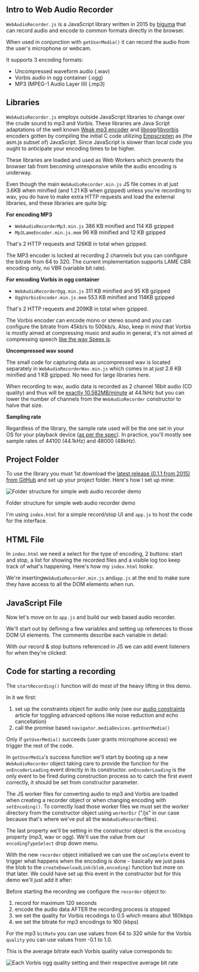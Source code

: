

Intro to Web Audio Recorder
---------------------------

`WebAudioRecorder.js` is a JavaScript library written in 2015 by [higuma](https://github.com/higuma) that can record audio and encode to common formats directly in the browser.

When used in conjunction with `getUserMedia()` it can record the audio from the user's microphone or webcam.

It supports 3 encoding formats:

*   Uncompressed waveform audio (.wav)
*   Vorbis audio in ogg container (.ogg)
*   MP3 (MPEG-1 Audio Layer III) (.mp3)

Libraries
----------------------------

`WebAudioRecorder.js` employs outside JavaScript libraries to change over the crude sound to mp3 and Vorbis. These libraries are Java Script adaptations of the well known [Weak mp3 encoder](http://lame.sourceforge.net/download.php) and [libogg](https://xiph.org/ogg/)/[libvorbis](https://xiph.org/vorbis/) encoders gotten by compiling the initial C code utilizing [Empscripten](http://kripken.github.io/emscripten-site/) as (the asm.js subset of) JavaScript. Since JavaScript is slower than local code you ought to anticipate your encoding times to be higher.

These libraries are loaded and used as Web Workers which prevents the browser tab from becoming unresponsive while the audio encoding is underway.

Even though the main `WebAudioRecorder.min.js` JS file comes in at just 3.6KB when minified (and 1.21 KB when gzipped) unless you're recording to wav, you do have to make extra HTTP requests and load the external libraries, and these libraries are quite big:


**For encoding MP3**

*   `WebAudioRecorderMp3.min.js` 386 KB minified and 114 KB gzipped
*   `Mp3LameEncoder.min.js.mem` 96 KB minified and 12 KB gzipped

That's 2 HTTP requests and 126KB in total when gzipped.

The MP3 encoder is locked at recording 2 channels but you can configure the bitrate from 64 to 320. The current implementation supports LAME CBR encoding only, no VBR (variable bit rate).

**For encoding Vorbis in ogg container**

*   `WebAudioRecorderOgg.min.js` 311 KB minified and 95 KB gzipped
*   `OggVorbisEncoder.min.js.mem` 553 KB minified and 114KB gzipped

That's 2 HTTP requests and 209KB in total when gzipped.

The Vorbis encoder can encode mono or stereo sound and you can configure the bitrate from 45kb/s to 500kb/s. Also, keep in mind that Vorbis is mostly aimed at compressing music and audio in general, it's not aimed at compressing speech [like the way Speex is](https://wiki.xiph.org/Speex_FAQ#Why_do_we_need_Speex.3F_Vorbis_is_open_source_and_patent-free.).

**Uncompressed wav sound**

The small code for capturing data as uncompressed wav is located separately in `WebAudioRecorderWav.min.js` which comes in at just 2.6 KB minified and 1 KB gzipped. No need for large libraries here.

When recording to wav, audio data is recorded as 2 channel 16bit audio (CD quality) and thus will be [exactly 10.582MB/minute](https://www.colincrawley.com/audio-file-size-calculator/) at 44.1kHz but you can lower the number of channels from the `WebAudioRecorder` constructor to halve that size.

**Sampling rate**

Regardless of the library, the sample rate used will be the one set in your OS for your playback device ([as per the spec](https://www.w3.org/TR/webaudio/#dom-audiocontextoptions-samplerate)). In practice, you'll mostly see sample rates of 44100 (44.1kHz) and 48000 (48kHz).

Project Folder
--------------

To use the library you must 1st download the [latest release (0.1.1 from 2015) from GitHub](https://github.com/higuma/web-audio-recorder-js/releases) and set up your project folder. Here's how I set up mine:

![Folder structure for simple web audio recorder demo](https://blog.addpipe.com/content/images/2018/06/simple-web-audio-recorder-demo-folder-structure-1-300x214.png)

Folder structure for simple web audio recorder demo

I'm using `index.html` for a simple record/stop UI and `app.js` to host the code for the interface.

HTML File
---------

In `index.html` we need a select for the type of encoding, 2 buttons: start and stop, a list for showing the recorded files and a visible log too keep track of what's happening. Here's how my `index.html` looks:

We're inserting`WebAudioRecorder.min.js` and`app.js` at the end to make sure they have access to all the DOM elements when run.

JavaScript File
---------------

Now let's move on to `app.js` and build our web based audio recorder.

We'll start out by defining a few variables and setting up references to those DOM UI elements. The comments describe each variable in detail:

With our record & stop buttons referenced in JS we can add event listeners for when they're clicked:

Code for starting a recording
-----------------------------

The `startRecording()` function will do most of the heavy lifting in this demo.

In it we first:

1.  set up the constraints object for audio only (see our [audio constraints](https://addpipe.com/blog/audio-constraints-getusermedia/) article for toggling advanced options like noise reduction and echo cancellation)
2.  call the promise based `navigator.mediaDevices.getUserMedia()`

Only if `getUserMedia()` succeeds (user grants microphone access) we trigger the rest of the code.

In `getUserMedia`'s success function we'll start by booting up a new `WebAudioRecorder` object taking care to provide the function for the `onEncoderLoading` event directly in its constructor. `onEncoderLoading` is the only event to be fired during construction process so to catch the first event correctly, it should be set from constructor parameter.

The JS worker files for converting audio to mp3 and Vorbis are loaded when creating a recorder object or when changing encoding with `setEncoding()`. To correctly load those worker files we must set the worker directory from the constructor object using `workerDir` ("/js" in our case because that's where we've put all the `WebAudioRecorder`files).

The last property we'll be setting in the constructor object is the `encoding` property (mp3, wav or ogg). We'll use the value from our `encodingTypeSelect` drop down menu.

With the new `recorder` object initialised we can use the `onComplete` event to trigger what happens when the encoding is done – basically we just pass the blob to the `createDownloadLink(blob,encoding)` function but more on that later. We could have set up this event in the constructor but for this demo we'll just add it after:

Before starting the recording we configure the `recorder` object to:

1.  record for maximum 120 seconds
2.  encode the audio data AFTER the recording process is stopped
3.  we set the quality for Vorbis recodings to 0.5 which means abut 160kbps
4.  we set the bitrate for mp3 encodings to 160 (kbps)

For the mp3 `bitRate` you can use values from 64 to 320 while for the Vorbis `quality` you can use values from -0.1 to 1.0.

This is the average bitrate each Vorbis quality value corresponds to:

![Each Vorbis ogg quality setting and their respective average bit rate](https://blog.addpipe.com/content/images/2018/06/Screen-Shot-2018-06-15-at-12.19.28.png)

